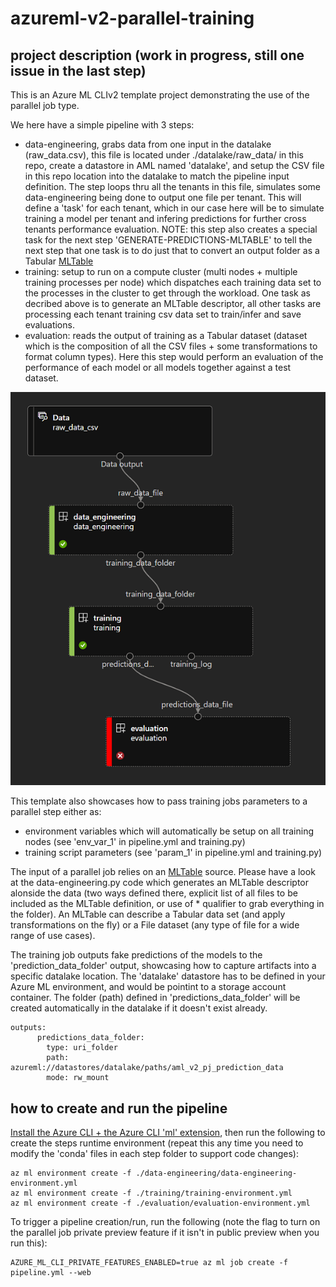 # azureml-v2-parallel-training

## project description (work in progress, still one issue in the last step)

This is an Azure ML CLIv2 template project demonstrating the use of the parallel job type.

We here have a simple pipeline with 3 steps:
- data-engineering, grabs data from one input in the datalake (raw_data.csv), this file is located under ./datalake/raw_data/ in this repo, create a datastore in AML named 'datalake', and setup the CSV file in this repo location into the datalake to match the pipeline input definition. The step loops thru all the tenants in this file, simulates some data-engineering being done to output one file per tenant. This will define a 'task' for each tenant, which in our case here will be to simulate training a model per tenant and infering predictions for further cross tenants performance evaluation. NOTE: this step also creates a special task for the next step 'GENERATE-PREDICTIONS-MLTABLE' to tell the next step that one task is to do just that to convert an output folder as a Tabular [MLTable](https://docs.microsoft.com/en-us/azure/machine-learning/how-to-create-register-data-assets?tabs=CLI#create-a-mltable-data-asset)
- training: setup to run on a compute cluster (multi nodes + multiple training processes per node) which dispatches each training data set to the processes in the cluster to get through the workload. One task as decribed above is to generate an MLTable descriptor, all other tasks are processing each tenant training csv data set to train/infer and save evaluations.
- evaluation: reads the output of training as a Tabular dataset (dataset which is the composition of all the CSV files + some transformations to format column types). Here this step would perform an evaluation of the performance of each model or all models together against a test dataset.

![pipeline](doc/pipeline.png)

This template also showcases how to pass training jobs parameters to a parallel step either as:
- environment variables which will automatically be setup on all training nodes (see 'env_var_1' in pipeline.yml and training.py)
- training script parameters (see 'param_1' in pipeline.yml and training.py)

The input of a parallel job relies on an [MLTable](https://docs.microsoft.com/en-us/azure/machine-learning/how-to-create-register-data-assets?tabs=CLI#create-a-mltable-data-asset) source.
Please have a look at the data-engineering.py code which generates an MLTable descriptor alonside the data (two ways defined there, explicit list of all files to be included as the MLTable definition, or use of * qualifier to grab everything in the folder). An MLTable can describe a Tabular data set (and apply transformations on the fly) or a File dataset (any type of file for a wide range of use cases).

The training job outputs fake predictions of the models to the 'prediction_data_folder' output, showcasing how to capture artifacts into a specific datalake location. The 'datalake' datastore has to be defined in your Azure ML environment, and would be pointint to a storage account container. The folder (path) defined in 'predictions_data_folder' will be created automatically in the datalake if it doesn't exist already.

```
outputs:
      predictions_data_folder:
        type: uri_folder
        path: azureml://datastores/datalake/paths/aml_v2_pj_prediction_data
        mode: rw_mount
```

## how to create and run the pipeline

[Install the Azure CLI + the Azure CLI 'ml' extension](https://docs.microsoft.com/en-us/azure/machine-learning/how-to-configure-cli?tabs=public), then run the following to create the steps runtime environment (repeat this any time you need to modify the 'conda' files in each step folder to support code changes):

```
az ml environment create -f ./data-engineering/data-engineering-environment.yml
az ml environment create -f ./training/training-environment.yml
az ml environment create -f ./evaluation/evaluation-environment.yml
```
To trigger a pipeline creation/run, run the following (note the flag to turn on the parallel job private preview feature if it isn't in public preview when you run this):

```
AZURE_ML_CLI_PRIVATE_FEATURES_ENABLED=true az ml job create -f pipeline.yml --web
```